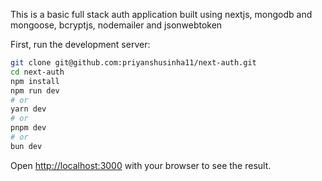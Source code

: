 This is a basic full stack auth application built using nextjs, mongodb and mongoose, bcryptjs, nodemailer and jsonwebtoken


First, run the development server:

```bash
git clone git@github.com:priyanshusinha11/next-auth.git
cd next-auth
npm install
npm run dev
# or
yarn dev
# or
pnpm dev
# or
bun dev
```

Open [http://localhost:3000](http://localhost:3000) with your browser to see the result.


